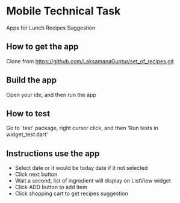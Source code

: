 # Mobile Technical Task
Apps for Lunch Recipes Suggestion

## How to get the app
Clone from https://github.com/LaksamanaGuntur/set_of_recipes.git

## Build the app
Open your ide, and then run the app

## How to test
Go to 'test' package, right cursor click, and then 'Run tests in widget_test.dart'

## Instructions use the app
- Select date or it would be today date if it not selected
- Click next button
- Wait a second, list of ingredient will display on ListView widget
- Click ADD button to add item
- Click shopping cart to get recipes suggestion